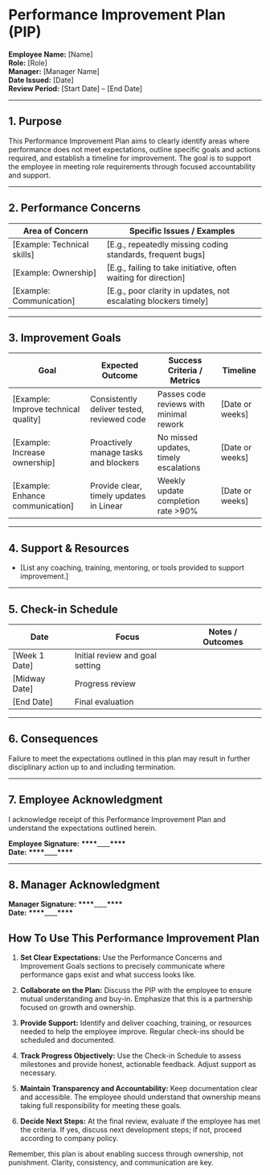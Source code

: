 # Performance Improvement Plan (PIP)

**Employee Name:** [Name]  
**Role:** [Role]  
**Manager:** [Manager Name]  
**Date Issued:** [Date]  
**Review Period:** [Start Date] – [End Date]

---

## 1. Purpose

This Performance Improvement Plan aims to clearly identify areas where performance does not meet expectations, outline specific goals and actions required, and establish a timeline for improvement. The goal is to support the employee in meeting role requirements through focused accountability and support.

---

## 2. Performance Concerns

| Area of Concern             | Specific Issues / Examples                                      |
| --------------------------- | --------------------------------------------------------------- |
| [Example: Technical skills] | [E.g., repeatedly missing coding standards, frequent bugs]      |
| [Example: Ownership]        | [E.g., failing to take initiative, often waiting for direction] |
| [Example: Communication]    | [E.g., poor clarity in updates, not escalating blockers timely] |

---

## 3. Improvement Goals

| Goal                                 | Expected Outcome                           | Success Criteria / Metrics              | Timeline        |
| ------------------------------------ | ------------------------------------------ | --------------------------------------- | --------------- |
| [Example: Improve technical quality] | Consistently deliver tested, reviewed code | Passes code reviews with minimal rework | [Date or weeks] |
| [Example: Increase ownership]        | Proactively manage tasks and blockers      | No missed updates, timely escalations   | [Date or weeks] |
| [Example: Enhance communication]     | Provide clear, timely updates in Linear    | Weekly update completion rate >90%      | [Date or weeks] |

---

## 4. Support & Resources

- [List any coaching, training, mentoring, or tools provided to support improvement.]

---

## 5. Check-in Schedule

| Date          | Focus                           | Notes / Outcomes |
| ------------- | ------------------------------- | ---------------- |
| [Week 1 Date] | Initial review and goal setting |                  |
| [Midway Date] | Progress review                 |                  |
| [End Date]    | Final evaluation                |                  |

---

## 6. Consequences

Failure to meet the expectations outlined in this plan may result in further disciplinary action up to and including termination.

---

## 7. Employee Acknowledgment

I acknowledge receipt of this Performance Improvement Plan and understand the expectations outlined herein.

**Employee Signature:** **\*\*\*\***\_\_\_\_**\*\*\*\***  
**Date:** **\*\*\*\***\_\_\_\_**\*\*\*\***

---

## 8. Manager Acknowledgment

**Manager Signature:** **\*\*\*\***\_\_\_\_**\*\*\*\***  
**Date:** **\*\*\*\***\_\_\_\_**\*\*\*\***

## How To Use This Performance Improvement Plan

1. **Set Clear Expectations:** Use the Performance Concerns and Improvement Goals sections to precisely communicate where performance gaps exist and what success looks like.

2. **Collaborate on the Plan:** Discuss the PIP with the employee to ensure mutual understanding and buy-in. Emphasize that this is a partnership focused on growth and ownership.

3. **Provide Support:** Identify and deliver coaching, training, or resources needed to help the employee improve. Regular check-ins should be scheduled and documented.

4. **Track Progress Objectively:** Use the Check-in Schedule to assess milestones and provide honest, actionable feedback. Adjust support as necessary.

5. **Maintain Transparency and Accountability:** Keep documentation clear and accessible. The employee should understand that ownership means taking full responsibility for meeting these goals.

6. **Decide Next Steps:** At the final review, evaluate if the employee has met the criteria. If yes, discuss next development steps; if not, proceed according to company policy.

Remember, this plan is about enabling success through ownership, not punishment. Clarity, consistency, and communication are key.
